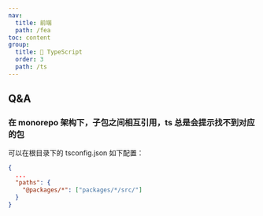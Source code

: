 ```yaml
---
nav:
  title: 前端
  path: /fea
toc: content
group:
  title: 💊 TypeScript
  order: 3
  path: /ts
---
```


## Q&A

### 在 monorepo 架构下，子包之间相互引用，ts 总是会提示找不到对应的包

可以在根目录下的 tsconfig.json 如下配置：

```json
{
  ...
  "paths": {
    "@packages/*": ["packages/*/src/"]
  }
}
```
